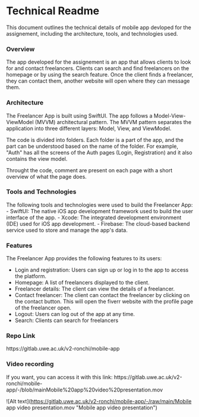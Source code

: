 
<h1>Technical Readme</h1>
This document outlines the technical details of mobile app devloped for the assignement, including the architecture, tools, and technologies used. 

<h3>Overview</h3>
The app developed for the assignement is an app that allows clients to look for and contact freelancers. Clients can search and find freelancers on the homepage or by using the search feature. Once the client finds a freelancer, they can contact them, another website will open where they can message them.

<h3>Architecture</h3>
The Freelancer App is built using SwiftUI. The app follows a Model-View-ViewModel (MVVM) architectural pattern. The MVVM pattern separates the application into three different layers: Model, View, and ViewModel. 

The code is divided into folders. Each folder is a part of the app, and the part can be understood based on the name of the folder. For example, "Auth" has all the screens of the Auth pages (Login, Registration) and it also contains the view model.

Throught the code, comment are present on each page with a short overview of what the page does.

<h3>Tools and Technologies</h3>
The following tools and technologies were used to build the Freelancer App:
- SwiftUI: The native iOS app development framework used to build the user interface of the app.
- Xcode: The integrated development environment (IDE) used for iOS app development.
- Firebase: The cloud-based backend service used to store and manage the app's data.

<h3>Features</h3>
The Freelancer App provides the following features to its users:

- Login and registration: Users can sign up or log in to the app to access the platform.
- Homepage: A list of freelancers displayed to the client.
- Freelancer details: The client can view the details of a freelancer.
- Contact freelancer: The client can contact the freelancer by clicking on the contact button. This will open the fiverr website with the profile page of the freelancer open.
- Logout: Users can log out of the app at any time.
- Search: Clients can search for freelancers 

<h3>Repo Link</h3>
https://gitlab.uwe.ac.uk/v2-ronchi/mobile-app

<h3>Video recording</h3>
If you want, you can access it with this link: https://gitlab.uwe.ac.uk/v2-ronchi/mobile-app/-/blob/mainMobile%20app%20video%20presentation.mov


![Alt text](https://gitlab.uwe.ac.uk/v2-ronchi/mobile-app/-/raw/main/Mobile app video presentation.mov "Mobile app video presentation")
